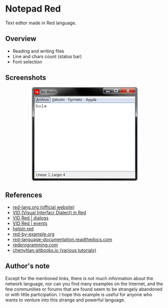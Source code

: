 # Notepad Red
Text editor made in Red language.

## Overview
* Reading and writing files
* Line and chars count (status bar)
* Font selection

## Screenshots
<p align="center">
    <img src=".resources/screenshots/NotepadRed_2.png" width="334">
</p>

## References
* [red-lang.org (official website)](https://www.red-lang.org/p/documentation.html)
* [VID (Visual Interfacr Dialect) in Red](https://www.red-by-example.org/vid.html)
* [VID Red | dialogs](https://www.red-by-example.org/vid.html#15)
* [VID Red | events](https://www.red-by-example.org/#cat-e04)
* [helpin.red](https://helpin.red/Introduction.html)
* [red-by-example.org](https://www.red-by-example.org/)
* [red-language-documentation.readthedocs.com](https://red-language-documentation.readthedocs.io/en/latest/Coding-Style-Guide/)
* [redprogramming.com](https://redprogramming.com/Getting%20Started.html)
* [chenyitian.gitbooks.io (various tutorials)](https://chenyitian.gitbooks.io/getting-started-with-red/content/docs/fundamentals.html#37-loops)

## Author's note

Except for the mentioned links, there is not much information about the 
network language, nor can you find many examples on the Internet, and 
the few communities or forums that are found seem to be strangely 
abandoned or with little participation. I hope this example is useful 
for anyone who wants to venture into this strange and powerful language.



<!-- sofware made in Argentina -->